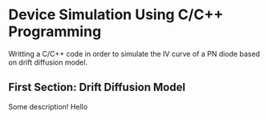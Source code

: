 # Device Simulation Using C/C++ Programming
Writting a C/C++ code in order to simulate the IV curve of a PN diode based on drift diffusion model.

## First Section: Drift Diffusion Model
Some description! Hello
